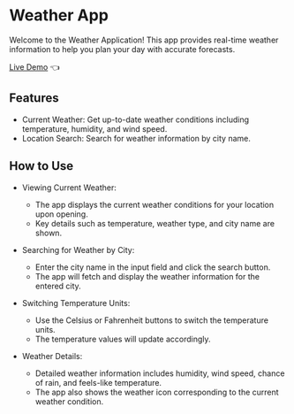 # Weather App

Welcome to the Weather Application! This app provides real-time weather information to help you plan your day with accurate forecasts.
<p dir="auto">
  <a href="https://blazejzj.github.io/weather-app/" rel="nofollow">Live Demo</a> 👈
</p>

## Features
- Current Weather: Get up-to-date weather conditions including temperature, humidity, and wind speed.
- Location Search: Search for weather information by city name.

## How to Use

- Viewing Current Weather:
  - The app displays the current weather conditions for your location upon opening.
  - Key details such as temperature, weather type, and city name are shown.

- Searching for Weather by City:
  - Enter the city name in the input field and click the search button.
  - The app will fetch and display the weather information for the entered city.

- Switching Temperature Units:
  - Use the Celsius or Fahrenheit buttons to switch the temperature units.
  - The temperature values will update accordingly.

- Weather Details:
  - Detailed weather information includes humidity, wind speed, chance of rain, and feels-like temperature.
  - The app also shows the weather icon corresponding to the current weather condition.
